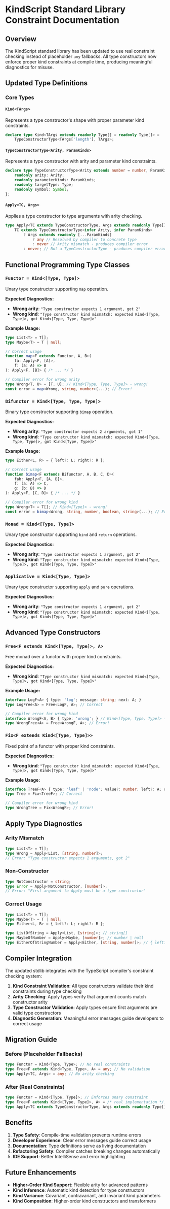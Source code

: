 # KindScript Standard Library Constraint Documentation

## Overview

The KindScript standard library has been updated to use real constraint checking instead of placeholder `any` fallbacks. All type constructors now enforce proper kind constraints at compile time, producing meaningful diagnostics for misuse.

## Updated Type Definitions

### Core Types

#### `Kind<TArgs>`
Represents a type constructor's shape with proper parameter kind constraints.

```typescript
declare type Kind<TArgs extends readonly Type[] = readonly Type[]> = 
    TypeConstructorType<TArgs['length'], TArgs>;
```

#### `TypeConstructorType<Arity, ParamKinds>`
Represents a type constructor with arity and parameter kind constraints.

```typescript
declare type TypeConstructorType<Arity extends number = number, ParamKinds extends readonly Type[] = readonly Type[]> = {
    readonly arity: Arity;
    readonly parameterKinds: ParamKinds;
    readonly targetType: Type;
    readonly symbol: Symbol;
};
```

#### `Apply<TC, Args>`
Applies a type constructor to type arguments with arity checking.

```typescript
type Apply<TC extends TypeConstructorType, Args extends readonly Type[]> = 
    TC extends TypeConstructorType<infer Arity, infer ParamKinds>
        ? Args extends readonly [...ParamKinds]
            ? any // Resolved by compiler to concrete type
            : never // Arity mismatch - produces compiler error
        : never; // Not a TypeConstructorType - produces compiler error
```

## Functional Programming Type Classes

### `Functor = Kind<[Type, Type]>`
Unary type constructor supporting `map` operation.

**Expected Diagnostics:**
- **Wrong arity**: `"Type constructor expects 1 argument, got 2"`
- **Wrong kind**: `"Type constructor kind mismatch: expected Kind<[Type, Type]>, got Kind<[Type, Type, Type]>"`

**Example Usage:**
```typescript
type List<T> = T[];
type Maybe<T> = T | null;

// Correct usage
function map<F extends Functor, A, B>(
    fa: Apply<F, [A]>,
    f: (a: A) => B
): Apply<F, [B]> { /* ... */ }

// Compiler error for wrong arity
type Wrong<T, U> = [T, U]; // Kind<[Type, Type, Type]> - wrong!
const error = map<Wrong, string, number>(...); // Error!
```

### `Bifunctor = Kind<[Type, Type, Type]>`
Binary type constructor supporting `bimap` operation.

**Expected Diagnostics:**
- **Wrong arity**: `"Type constructor expects 2 arguments, got 1"`
- **Wrong kind**: `"Type constructor kind mismatch: expected Kind<[Type, Type, Type]>, got Kind<[Type, Type]>"`

**Example Usage:**
```typescript
type Either<L, R> = { left?: L; right?: R };

// Correct usage
function bimap<F extends Bifunctor, A, B, C, D>(
    fab: Apply<F, [A, B]>,
    f: (a: A) => C,
    g: (b: B) => D
): Apply<F, [C, D]> { /* ... */ }

// Compiler error for wrong kind
type Wrong<T> = T[]; // Kind<[Type]> - wrong!
const error = bimap<Wrong, string, number, boolean, string>(...); // Error!
```

### `Monad = Kind<[Type, Type]>`
Unary type constructor supporting `bind` and `return` operations.

**Expected Diagnostics:**
- **Wrong arity**: `"Type constructor expects 1 argument, got 2"`
- **Wrong kind**: `"Type constructor kind mismatch: expected Kind<[Type, Type]>, got Kind<[Type, Type, Type]>"`

### `Applicative = Kind<[Type, Type]>`
Unary type constructor supporting `apply` and `pure` operations.

**Expected Diagnostics:**
- **Wrong arity**: `"Type constructor expects 1 argument, got 2"`
- **Wrong kind**: `"Type constructor kind mismatch: expected Kind<[Type, Type]>, got Kind<[Type, Type, Type]>"`

## Advanced Type Constructors

### `Free<F extends Kind<[Type, Type]>, A>`
Free monad over a functor with proper kind constraints.

**Expected Diagnostics:**
- **Wrong kind**: `"Type constructor kind mismatch: expected Kind<[Type, Type]>, got Kind<[Type, Type, Type]>"`

**Example Usage:**
```typescript
interface LogF<A> { type: 'log'; message: string; next: A; }
type LogFree<A> = Free<LogF, A>; // Correct

// Compiler error for wrong kind
interface WrongF<A, B> { type: 'wrong'; } // Kind<[Type, Type, Type]> - wrong!
type WrongFree<A> = Free<WrongF, A>; // Error!
```

### `Fix<F extends Kind<[Type, Type]>>`
Fixed point of a functor with proper kind constraints.

**Expected Diagnostics:**
- **Wrong kind**: `"Type constructor kind mismatch: expected Kind<[Type, Type]>, got Kind<[Type, Type, Type]>"`

**Example Usage:**
```typescript
interface TreeF<A> { type: 'leaf' | 'node'; value?: number; left?: A; right?: A; }
type Tree = Fix<TreeF>; // Correct

// Compiler error for wrong kind
type WrongTree = Fix<WrongF>; // Error!
```

## Apply Type Diagnostics

### Arity Mismatch
```typescript
type List<T> = T[];
type Wrong = Apply<List, [string, number]>; 
// Error: "Type constructor expects 1 arguments, got 2"
```

### Non-Constructor
```typescript
type NotConstructor = string;
type Error = Apply<NotConstructor, [number]>; 
// Error: "First argument to Apply must be a type constructor"
```

### Correct Usage
```typescript
type List<T> = T[];
type Maybe<T> = T | null;
type Either<L, R> = { left?: L; right?: R };

type ListOfString = Apply<List, [string]>; // string[]
type MaybeOfNumber = Apply<Maybe, [number]>; // number | null
type EitherOfStringNumber = Apply<Either, [string, number]>; // { left?: string; right?: number }
```

## Compiler Integration

The updated stdlib integrates with the TypeScript compiler's constraint checking system:

1. **Kind Constraint Validation**: All type constructors validate their kind constraints during type checking
2. **Arity Checking**: Apply types verify that argument counts match constructor arity
3. **Type Constructor Validation**: Apply types ensure first arguments are valid type constructors
4. **Diagnostic Generation**: Meaningful error messages guide developers to correct usage

## Migration Guide

### Before (Placeholder Fallbacks)
```typescript
type Functor = Kind<Type, Type>; // No real constraints
type Free<F extends Kind<Type, Type>, A> = any; // No validation
type Apply<TC, Args> = any; // No arity checking
```

### After (Real Constraints)
```typescript
type Functor = Kind<[Type, Type]>; // Enforces unary constraint
type Free<F extends Kind<[Type, Type]>, A> = /* real implementation */; // Validates kind
type Apply<TC extends TypeConstructorType, Args extends readonly Type[]> = /* real implementation */; // Checks arity
```

## Benefits

1. **Type Safety**: Compile-time validation prevents runtime errors
2. **Developer Experience**: Clear error messages guide correct usage
3. **Documentation**: Type definitions serve as living documentation
4. **Refactoring Safety**: Compiler catches breaking changes automatically
5. **IDE Support**: Better IntelliSense and error highlighting

## Future Enhancements

- **Higher-Order Kind Support**: Flexible arity for advanced patterns
- **Kind Inference**: Automatic kind detection for type constructors
- **Kind Variance**: Covariant, contravariant, and invariant kind parameters
- **Kind Composition**: Higher-order kind constructors and transformers 